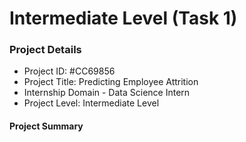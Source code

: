 # Intermediate Level (Task 1)

### Project Details 
- Project ID: #CC69856
- Project Title: Predicting Employee Attrition
- Internship Domain - Data Science Intern
- Project Level: Intermediate Level

#### Project Summary